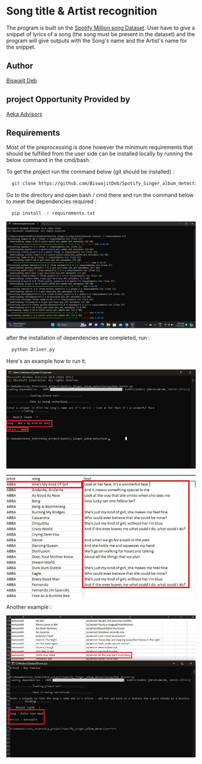 
# Song title & Artist recognition

The program is built on the [Spotify Million song Dataset](https://www.kaggle.com/datasets/joebeachcapital/57651-spotify-songs). User have to give a snippet of lyrics of a song (the song must be present in the dataset) and the program will give outputs with the Song's name and the Artist's name for the snippet.



## Author

[Biswajit Deb](https://github.com/BiswajitDeb)


## project Opportunity Provided by

 [Aeka Advisors](https://aekaadvisors.com/)


## Requirements

Most of the preprocessing is done however the minimum requirements that should be fulfilled from the user side can be installed locally by running the below command in the cmd/bash.

To get the project run the command below (git should be installed) : 

```bash
  git clone https://github.com/BiswajitDeb/Spotify_Singer_album_detection.git
```

Go to the directory and open bash / cmd there and run the command below to meet the dependencies required : 

```bash
  pip install -r requirements.txt
```

![Screenshot of installing requirements](https://github.com/BiswajitDeb/Spotify_Singer_album_detection/blob/main/Images/requirements.jpg)


after the installation of dependencies are completed, run : 

```bash
  python Driver.py
```
Here's an example how to run it.

![Demo 1](https://github.com/BiswajitDeb/Spotify_Singer_album_detection/blob/main/Images/Demo%202.jpg)

![Validation 1](https://github.com/BiswajitDeb/Spotify_Singer_album_detection/blob/main/Images/Demo%201.jpg)

Another example :

![Demo 2](https://github.com/BiswajitDeb/Spotify_Singer_album_detection/blob/main/Images/Demo%203.jpg)
